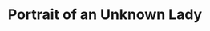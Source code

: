 ---
label: 31
title: Portrait of an Unknown Lady
short_title: Portrait of an Unknown Lady
layout: entry
order: 37
presentation: side-by-side
object:
  - id: 31
---